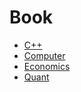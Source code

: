 # Book

* [C++](/Cpp/README.md)
* [Computer](/Computer/README.md)
* [Economics](/Economics/README.md)
* [Quant](/Quant/README.md)

